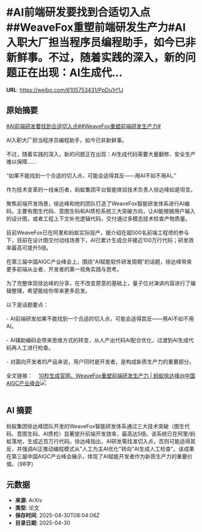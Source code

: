# #AI前端研发要找到合适切入点##WeaveFox重塑前端研发生产力#AI入职大厂担当程序员编程助手，如今已非新鲜事。不过，随着实践的深入，新的问题正在出现：AI生成代...

**URL**: https://weibo.com/6105753431/PpDu1rf1J

## 原始摘要

<a href="https://m.weibo.cn/search?containerid=231522type%3D1%26t%3D10%26q%3D%23AI%E5%89%8D%E7%AB%AF%E7%A0%94%E5%8F%91%E8%A6%81%E6%89%BE%E5%88%B0%E5%90%88%E9%80%82%E5%88%87%E5%85%A5%E7%82%B9%23&amp;extparam=%23AI%E5%89%8D%E7%AB%AF%E7%A0%94%E5%8F%91%E8%A6%81%E6%89%BE%E5%88%B0%E5%90%88%E9%80%82%E5%88%87%E5%85%A5%E7%82%B9%23" data-hide=""><span class="surl-text">#AI前端研发要找到合适切入点#</span></a><a href="https://m.weibo.cn/search?containerid=231522type%3D1%26t%3D10%26q%3D%23WeaveFox%E9%87%8D%E5%A1%91%E5%89%8D%E7%AB%AF%E7%A0%94%E5%8F%91%E7%94%9F%E4%BA%A7%E5%8A%9B%23&amp;extparam=%23WeaveFox%E9%87%8D%E5%A1%91%E5%89%8D%E7%AB%AF%E7%A0%94%E5%8F%91%E7%94%9F%E4%BA%A7%E5%8A%9B%23" data-hide=""><span class="surl-text">#WeaveFox重塑前端研发生产力#</span></a><br><br>AI入职大厂担当程序员编程助手，如今已非新鲜事。<br><br>不过，随着实践的深入，新的问题正在出现：AI生成代码需要大量翻修、安全生产难以保障……<br><br>“如果不能找到一个合适的切入点，可能会适得其反——用AI不如不用AI。”<br><br>作为技术变革的一线亲历者，蚂蚁集团平台智能体验技术负责人徐达峰如是坦言。<br><br>聚焦前端开发场景，徐达峰和他的团队打造了WeaveFox智能研发体系进行AI编码。主要有图生代码、意图生码和AI质检系统三大突破方向，让AI能根据用户输入的设计图，或者工程上下文补充逻辑代码，交付通过多模态技术检查产物质量。<br><br>目前WeaveFox已在阿里和蚂蚁实际投产，据介绍在超500名前端工程师的参与下，目前在设计图交付动线场景下，AI已累计生成合并接近100万行代码；研发效率最高可提升5倍。<br><br>在第三届中国AIGC产业峰会上，围绕“AI赋能软件研发周期”的话题，徐达峰带来更多前端从业者、开发者的第一视角实践与思考。<br><br>为了完整体现徐达峰的分享，在不改变原意的基础上，量子位对演讲内容进行了编辑整理，希望能给你带来更多启发。<br><br>以下是话题要点：<br><br>- AI前端研发如果不能找到一个合适的切入点，可能会适得其反——用AI不如不用AI。<br><br>- AI辅助编码会带来思维方式的转变，从人产出代码AI配合优化，过渡到AI生成代码再人工进行检查。<br><br>- 对面向开发者的产品来说，用户同时是开发者，是构成新质生产力的重要部分。<br><br>全文链接：<a href="https://weibo.cn/sinaurl?u=https%3A%2F%2Fmp.weixin.qq.com%2Fs%2FXgJktDMKiXWZF5spNUgP4w" data-hide=""><span class="url-icon"><img style="width: 1rem;height: 1rem" src="https://h5.sinaimg.cn/upload/2015/09/25/3/timeline_card_small_web_default.png" referrerpolicy="no-referrer"></span><span class="surl-text">10秒生成官网，WeaveFox重塑前端研发生产力 | 蚂蚁徐达峰@中国AIGC产业峰会</span></a><img style="" src="https://tvax3.sinaimg.cn/large/006Fd7o3gy1i0yp7wkt1oj30zk0npdxy.jpg" referrerpolicy="no-referrer"><br><br>

## AI 摘要

蚂蚁集团徐达峰团队开发的WeaveFox智能研发体系通过三大技术突破（图生代码、意图生码、AI质检）显著提升前端开发效率，最高达5倍。该系统已在阿里/蚂蚁落地，生成近百万行代码。徐达峰指出，AI研发需找准切入点，否则可能适得其反，并强调AI正推动编程模式从"人工为主AI优化"转向"AI生成人工检查"。该成果在第三届中国AIGC产业峰会展示，体现了AI赋能开发者作为新质生产力的重要价值。（98字）

## 元数据

- **来源**: ArXiv
- **类型**: 论文
- **保存时间**: 2025-04-30T08:04:06Z
- **目录日期**: 2025-04-30
